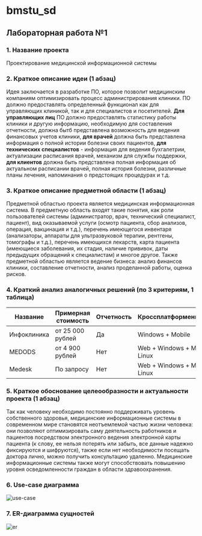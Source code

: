 # bmstu_sd

## Лабораторная работа №1

### 1. Название проекта

Проектирование медицинской информационной системы

### 2. Краткое описание идеи (1 абзац)

Идея заключается в разработке ПО, которое позволит медицинским компаниям оптимизировать процесс администрирования клиники. 
ПО должно предоставлять определенный функционал как для управляющих клиникой, так и для специалистов и посетителей.
**Для управляющих лиц** ПО должно предоставлять статистику работы клиники и другую информацию, необходимую для составления отчетности, должна бытб представлена возможность для ведения финансовых учетов клиники, **для врачей** должна быть представлена информация о полной истории болезни своих пациентов, **для технических специалистов** - информация для ведения бухгалетрии, актуализации расписания врачей, механизм для службы поддержки, **для клиентов** должна быть представлена полная информация об актуальном расписании врачей, полная история болезни, различные планы лечения, напоминания о предстоящих процедурах и т.д.

### 3. Краткое описание предметной области (1 абзац)

Предметной областью проекта является медицинская информационная система. В предметную область входят такие понятия, как роли пользователей системы (администратор, врач, технический специалист, пациент), вид оказываемой услуги (осмотр пациента, сбор анализов, операция, вакцинация и т.д.), перечень имеющегося инвентаря (анализаторы, аппараты для ультразвуковой терапии, рентгены, томографы и т.д.), перечень имеющихся лекарств, карта пациента (имеющиеся заболевания, их стадия, наличие прививок, даты предыдущих обращений к специалистам) и многое другое. Также предметной областью является ведение бизнеса: анализ финансов клиники, составление отчетности, анализ проделанной работы, оценка рисков.

### 4. Краткий анализ аналогичных решений (по 3 критериям, 1 таблица)

| Название      | Примерная стоимость | Отчетность | Кроссплатформенность |
| ------------- | ------------- | ------------- | ------------- |
| Инфоклиника   | от 25 000 рублей    | Да         | Windows + Mobile|
| MEDODS        | от 4 900 рублей     | Нет        | Web + Windows + Mac + Linux|
| Medesk        | По запросу          | Нет        | Web + Windows + Mac + Linux|

### 5. Краткое обоснование целеообразности и актуальности проекта (1 абзац)

Так как человеку необходимо постоянно поддерживать уровень собственного здоровья, медицинские информационные системы в современном мире становятся неотъемлемой частью жизни человека: они позволяют оптимизировать саму деятельность работников и пациентов посредством электронного ведения электронной карты пациента (к слову, ее нельзя потерять или забыть, все данные надежно фиксируются и шифруются), также если нет необходимости посещать доктора лично, можно получить консультацию удаленно. Медицинские информационные системы также могут способствовать повышению уровня осведомленности граждан в области здравоохранения.

### 6. Use-case диаграмма

![use-case](https://user-images.githubusercontent.com/60873270/162634192-1c312e56-7f43-456c-82b1-05fc5dd42114.png)

### 7. ER-диаграмма сущностей

![er](https://user-images.githubusercontent.com/60873270/162637147-669dbd55-feeb-40c4-aa9a-eb7cc7ca39cb.png)

